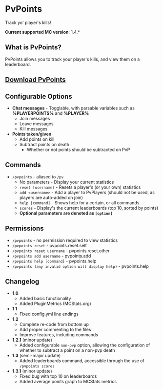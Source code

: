 PvPoints
========
Track yo' player's kills!

**Current supported MC version**: 1.4.*

What is PvPoints?
-----------------
PvPoints allows you to track your player's kills, and view them on a leaderboard.

[Download PvPoints](https://github.com/jackwilsdon/PvPoints/blob/master/jars/PvPoints.jar?raw=true "Latest Release")
-----------------

Configurable Options
--------------------
 - **Chat messages** - Togglable, with parsable variables such as **%PLAYERPOINTS%** and **%PLAYER%**
   - Join messages
   - Leave messages
   - Kill messages
 - **Points taken/given**
   - Add points on kill
   - Subtract points on death
      - Whether or not points should be subtracted on PvP

Commands
--------
 - `/pvpoints` - aliased to `/pv`
   - No parameters - Display your current statistics
   - `reset [username]` - Resets a player's (or your own) statistics
   - `add <username>` - Add a player to PvPlayers (should not be used, as players are auto-added on join)
   - `help [command]` - Shows help for a certain, or all commands.
   - `scores` - Display's the current leaderboards (top 10, sorted by points)
   - **Optional parameters are denoted as `[option]`**

Permissions
-----------
 - `/pvpoints` - no permission required to view statistics
 - `/pvpoints reset` - pvpoints.reset.self
 - `/pvpoints reset username` - pvpoints.reset.other
 - `/pvpoints add username` - pvpoints.add
 - `/pvpoints help [command]` - pvpoints.help
 - `/pvpoints (any invalid option will display help)` - pvpoints.help

Changelog
---------
 - **1.0**
   - Added basic functionality
   - Added PluginMetrics (MCStats.org)
 - **1.1**
   - Fixed config.yml line endings
 - **1.2**
   - Complete re-code from bottom up
   - Add proper commenting to the files
   - Improve features, including commands
 - **1.2.1** (minor update)
   - Added configurable `non-pvp` option, allowing the configuration of whether to subtract a point on a non-pvp death
 - **1.3** (semi-major update)
   - Added leaderboards command, accessible through the use of `/pvpoints scores`
 - **1.3.1** (minor update)
   - Fixed bug with top 10 on leaderboards
   - Added average points graph to MCStats metrics